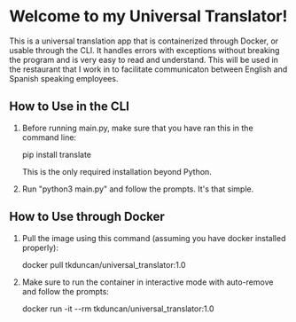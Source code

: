 # Welcome to my Universal Translator!

This is a universal translation app that is containerized through Docker, or usable through the CLI.
It handles errors with exceptions without breaking the program and is very easy to read and understand.
This will be used in the restaurant that I work in to facilitate communicaton between English and 
Spanish speaking employees.


## How to Use in the CLI

1.  Before running main.py, make sure that you have ran this in the command line:

    pip install translate

    This is the only required installation beyond Python.

2.  Run "python3 main.py" and follow the prompts. It's that simple.


## How to Use through Docker

1.  Pull the image using this command (assuming you have docker installed properly):

    docker pull tkduncan/universal_translator:1.0

2.  Make sure to run the container in interactive mode with auto-remove and follow the prompts:

    docker run -it --rm tkduncan/universal_translator:1.0
